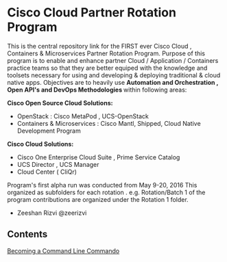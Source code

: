 # Cisco Cloud Partner Rotation Program

This is the central repository link for the FIRST ever Cisco Cloud , Containers & Microservices Partner Rotation Program. 
Purpose of this program is to enable and enhance partner Cloud / Application / Containers practice teams so that they are 
better equiped with the knowledge and toolsets necessary for using and developing & deploying traditional & cloud native apps. 
Objectives are to heavily use <b> Automation and Orchestration , Open API's and DevOps Methodologies </b> within following areas: 

<b> Cisco Open Source Cloud Solutions: </b>
  - OpenStack : Cisco MetaPod , UCS-OpenStack
  - Containers & Microservices : Cisco Mantl, Shipped, Cloud Native Development Program 

<b> Cisco  Cloud Solutions: </b>
  - Cisco One Enterprise Cloud Suite , Prime Service Catalog
  - UCS Director , UCS Manager 
  - Cloud Center ( CliQr)
  
Program's first alpha run was conducted from May 9-20, 2016
This organized as subfolders for each rotation . e.g. Rotation/Batch 1 of the program contributions are organized under the Rotation 1 folder.

- Zeeshan Rizvi
@zeerizvi

## Contents
[Becoming a Command Line Commando](Becoming_a_Command_Line_Commando.md)
